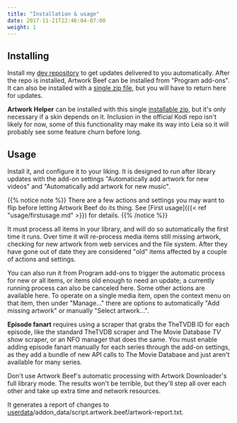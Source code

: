```yaml
---
title: "Installation & usage"
date: 2017-11-21T22:46:04-07:00
weight: 1
---
```


## Installing

Install my [dev repository] to get updates delivered to you automatically. After the repo is
installed, Artwork Beef can be installed from "Program add-ons". It can also
be installed with a [single zip file], but you will have to return here for updates.

**Artwork Helper** can be installed with this single [installable zip], but it's only necessary if a
skin depends on it.
Inclusion in the official Kodi repo isn't likely for now, some of this functionality may make
its way into Leia so it will probably see some feature churn before long.

[dev repository]: https://github.com/rmrector/repository.rector.stuff/raw/master/latest/repository.rector.stuff-latest.zip
[single zip file]: https://github.com/rmrector/repository.rector.stuff/raw/master/latest/script.artwork.beef-latest.zip
[installable zip]: https://github.com/rmrector/repository.rector.stuff/raw/master/latest/script.artwork.helper-latest.zip

## Usage

Install it, and configure it to your liking. It is designed to run after library updates with the
add-on settings "Automatically add artwork for new videos" and "Automatically add artwork for new music".

{{% notice note %}}
There are a few actions and settings you may want to flip before letting Artwork Beef do its thing.
See [First usage]({{< ref "usage/firstusage.md" >}}) for details.
{{% /notice %}}

It must process all items in your library, and will do so automatically the first time it runs.
Over time it will re-process media items still missing artwork, checking for new artwork from
web services and the file system. After they have gone out of date they are considered
"old" items affected by a couple of actions and settings.

You can also run it from Program add-ons to trigger the automatic process for new or all items, or items old
enough to need an update; a currently running process can also be canceled here. Some other
actions are available here. To operate on a single
media item, open the context menu on that item, then under "Manage..." there are options
to automatically "Add missing artwork" or manually "Select artwork...".

**Episode fanart** requires using a scraper that grabs the TheTVDB ID for each episode, like the
standard TheTVDB scraper and The Movie Database _TV show_ scraper, or an NFO manager that does the same.
You must enable adding episode fanart manually for each series through the add-on settings, as they add a bundle of new
API calls to The Movie Database and just aren't available for many series.

Don't use Artwork Beef's automatic processing with Artwork Downloader's
full library mode. The results won't be terrible, but they'll step all over each
other and take up extra time and network resources.

It generates a report of changes to
[userdata](http://kodi.wiki/view/Userdata)/addon_data/script.artwork.beef/artwork-report.txt.
